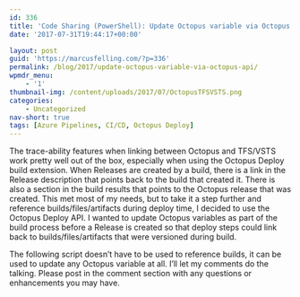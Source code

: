 ```yaml
---
id: 336
title: 'Code Sharing (PowerShell): Update Octopus variable via Octopus API'
date: '2017-07-31T19:44:17+00:00'

layout: post
guid: 'https://marcusfelling.com/?p=336'
permalink: /blog/2017/update-octopus-variable-via-octopus-api/
wpmdr_menu:
    - '1'
thumbnail-img: /content/uploads/2017/07/OctopusTFSVSTS.png
categories:
    - Uncategorized
nav-short: true
tags: [Azure Pipelines, CI/CD, Octopus Deploy]
---
```



The trace-ability features when linking between Octopus and TFS/VSTS work pretty well out of the box, especially when using the Octopus Deploy build extension. When Releases are created by a build, there is a link in the Release description that points back to the build that created it. There is also a section in the build results that points to the Octopus release that was created. This met most of my needs, but to take it a step further and reference builds/files/artifacts during deploy time, I decided to use the Octopus Deploy API. I wanted to update Octopus variables as part of the build process before a Release is created so that deploy steps could link back to builds/files/artifacts that were versioned during build.

The following script doesn’t have to be used to reference builds, it can be used to update any Octopus variable at all. I’ll let my comments do the talking. Please post in the comment section with any questions or enhancements you may have.

<script src="https://gist.github.com/MarcusFelling/357d62e3d0299b7af49b3a99d0557f51.js"></script>